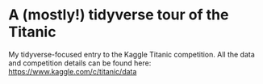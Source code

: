 # A (mostly!) tidyverse tour of the Titanic

My tidyverse-focused entry to the Kaggle Titanic competition. All the data and competition details can be found here: https://www.kaggle.com/c/titanic/data
